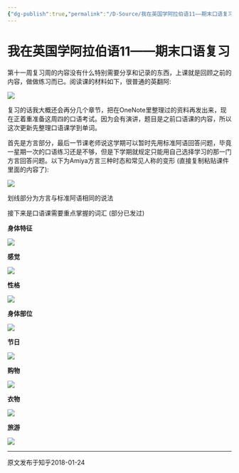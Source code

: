 ```yaml
---
{"dg-publish":true,"permalink":"/D-Source/我在英国学阿拉伯语11——期末口语复习/","created":"2024-01-28T22:41:19.546+08:00","updated":"2024-01-28T22:42:07.553+08:00"}
---
```


# 我在英国学阿拉伯语11——期末口语复习

第十一周复习周的内容没有什么特别需要分享和记录的东西，上课就是回顾之前的内容，做做练习而已。阅读课的材料如下，很普通的英翻阿:

![](https://pic3.zhimg.com/80/v2-7b0816a61fd6f1309b4d016b0264b9ca_720w.webp)

复习的话我大概还会再分几个章节，把在OneNote里整理过的资料再发出来，现在正着重准备这周四的口语考试。因为会有演讲，题目是之前口语课的内容，所以这次更新先整理口语课学到单词。

  

首先是方言部分，最后一节课老师说这学期可以暂时先用标准阿语回答问题，毕竟一星期一次的口语练习还是不够，但是下学期就规定只能用自己选择学习的那一门方言回答问题。以下为Amiya方言三种时态和常见人称的变形 (直接复制粘贴课件里面的内容了):

![](https://pic2.zhimg.com/80/v2-753ba9f6600400b7e31e5f3ef42eab71_720w.webp)

划线部分为方言与标准阿语相同的说法

  

接下来是口语课需要重点掌握的词汇 (部分已发过)

**身体特征**

![](https://pic4.zhimg.com/80/v2-67018f647b148a1ca86daf1c1ad548db_720w.webp)

**感觉**

![](https://pic2.zhimg.com/80/v2-510dc93919fad553454987d6a8ac3b3d_720w.webp)

**性格**

![](https://pic4.zhimg.com/80/v2-9c297556e132a2d5614c827cc7e1f667_720w.webp)

**身体部位**

![](https://pic2.zhimg.com/80/v2-88f8ec08edc714daaf90b78f6f66c375_720w.webp)

**节日**

![](https://pic2.zhimg.com/80/v2-6abb6c78c00f0c400baf1931d3e47d99_720w.webp)

**购物**

![](https://pic3.zhimg.com/80/v2-605bcd22edd5ce4dc7f4b8abc1675652_720w.webp)

**衣物**

![](https://pic4.zhimg.com/80/v2-6bae7d9bfc286d4a8f8292ab55610f3f_720w.webp)

**旅游**

![](https://pic2.zhimg.com/80/v2-855b00fdac43d4382a46434b47bac47d_720w.webp)

---
原文发布于知乎2018-01-24